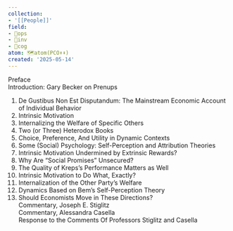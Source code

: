 ```yaml
---
collection:
- '[[People]]'
field:
- 🐙ops
- 🐢inv
- 👾cog
atom: 🗺️atom(PCO⬆️⬇️)
created: '2025-05-14'
---
```


Preface  
Introduction: Gary Becker on Prenups  
1. De Gustibus Non Est Disputandum: The Mainstream Economic Account of Individual Behavior  
2. Intrinsic Motivation  
3. Internalizing the Welfare of Specific Others  
4. Two (or Three) Heterodox Books  
5. Choice, Preference, And Utility in Dynamic Contexts  
6. Some (Social) Psychology: Self-Perception and Attribution Theories  
7. Intrinsic Motivation Undermined by Extrinsic Rewards?  
8. Why Are “Social Promises” Unsecured?  
9. The Quality of Kreps’s Performance Matters as Well  
10. Intrinsic Motivation to Do What, Exactly?  
11. Internalization of the Other Party’s Welfare  
12. Dynamics Based on Bem’s Self-Perception Theory  
13. Should Economists Move in These Directions?  
Commentary, Joseph E. Stiglitz  
Commentary, Alessandra Casella  
Response to the Comments Of Professors Stiglitz and Casella